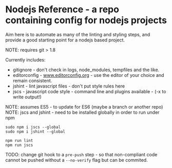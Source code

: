# Nodejs Reference - a repo containing config for nodejs projects

Aim here is to automate as many of the linting and styling steps, and provide a good starting point for a nodejs based project.

NOTE: requires git > 1.8

Currently includes:

* gitignore - don't check in logs, node_modules, tempfiles and the like.
* editorconfig - www.editorconfig.org - use the editor of your choice and remain consistent.
* jshint - lint javascript files - don't put style rules here
* jscs - javascript code style - command line and plugins available - (-x to write output!)

NOTE: assumes ES5 - to update for ES6 (maybe a branch or another repo)
NOTE: jscs and jshint - need to be installed globally in order to run under npm

```
sudo npm i jscs --global
sudo npm i jshint --global

npm run lint
npm run jscs
```
 
TODO: change git hook to a `pre-push` step - so that non-compliant code cannot be pushed without a `--no-verify` flag but can be commited. 

